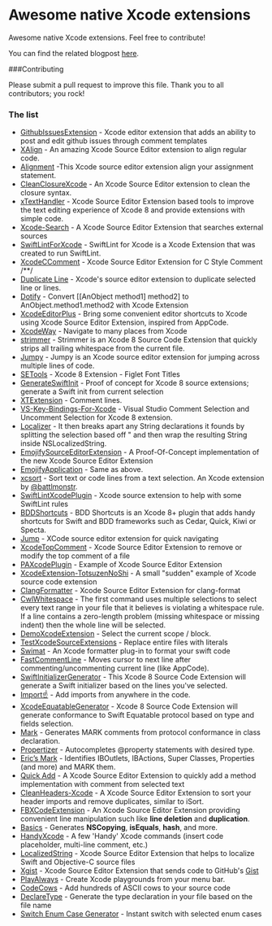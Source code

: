 # Awesome native Xcode extensions
Awesome native Xcode extensions. Feel free to contribute!

You can find the related blogpost [here](https://theswiftdev.com/2016/08/17/xcode-8-extensions/).

###Contributing

Please submit a pull request to improve this file. Thank you to all contributors; you rock!

### The list
* [GithubIssuesExtension](https://github.com/ambientlight/GithubIssuesExtension) - Xcode editor extension that adds an ability to post and edit github issues through comment templates
* [XAlign](https://github.com/qfish/XAlign) - An amazing Xcode Source Editor extension to align regular code.
* [Alignment](https://github.com/tid-kijyun/XcodeSourceEditorExtension-Alignment) -This Xcode source editor extension align your assignment statement.
* [CleanClosureXcode](https://github.com/BalestraPatrick/CleanClosureXcode) - An Xcode Source Editor extension to clean the closure syntax.
* [xTextHandler](https://github.com/cyanzhong/xTextHandler) -  Xcode Source Editor Extension based tools to improve the text editing experience of Xcode 8 and provide extensions with simple code.
* [Xcode-Search](https://github.com/skyline75489/Xcode-Search) - A Xcode Source Editor Extension that searches external sources
* [SwiftLintForXcode](https://github.com/norio-nomura/SwiftLintForXcode) - SwiftLint for Xcode is a Xcode Extension that was created to run SwiftLint.
* [XcodeCComment](https://github.com/flexih/XcodeCComment) - Xcode Source Editor Extension for C Style Comment /**/
* [Duplicate Line](https://github.com/castus/Xcode8Extensions) - Xcode's source editor extension to duplicate selected line or lines.
* [Dotify](https://github.com/cyanzhong/Dotify) - Convert [[AnObject method1] method2] to AnObject.method1.method2 with Xcode Extension
* [XcodeEditorPlus](https://github.com/wangshengjia/XcodeEditorPlus) - Bring some convenient editor shortcuts to Xcode using Xcode Source Editor Extension, inspired from AppCode.
* [XcodeWay](https://github.com/onmyway133/XcodeWay) - Navigate to many places from Xcode
* [strimmer](https://github.com/squarefrog/strimmer) - Strimmer is an Xcode 8 Source Code Extension that quickly strips all trailing whitespace from the current file.
* [Jumpy](https://github.com/eddiekaiger/Jumpy) - Jumpy is an Xcode source editor extension for jumping across multiple lines of code.
* [SETools](https://github.com/AfricanSwift/SETools) - Xcode 8 Extension - Figlet Font Titles
* [GenerateSwiftInit](https://github.com/bkobilansky/GenerateSwiftInit) - Proof of concept for Xcode 8 source extensions; generate a Swift init from current selection
* [XTExtension](https://github.com/wuwen1030/XTExtension) - Comment lines.
* [VS-Key-Bindings-For-Xcode](https://github.com/SlavaBreath/VS-Key-Bindings-For-Xcode) - Visual Studio Comment Selection and Uncomment Selection for Xcode 8 extension.
* [Localizer](https://github.com/esttorhe/Localizer) - It then breaks apart any String declarations it founds by splitting the selection based off " and then wrap the resulting String inside NSLocalizedString.
* [EmojifySourceEditorExtension](https://github.com/bhargavg/EmojifySourceEditorExtension) - A Proof-Of-Concept implementation of the new Xcode Source Editor Extension
* [EmojifyApplication](https://github.com/huangxinping/EmojifyApplication) - Same as above.
* [xcsort](http://apps.brrm.ru/xcsort/) - Sort text or code lines from a text selection. An Xcode extension by [@battlmonstr](https://github.com/battlmonstr).
* [SwiftLintXcodePlugin](https://github.com/libec/SwiftLintXcodePlugin) - Xcode source extension to help with some SwiftLint rules
* [BDDShortcuts](https://github.com/tjarratt/BDDShortcuts) - BDD Shortcuts is an Xcode 8+ plugin that adds handy shortcuts for Swift and BDD frameworks such as Cedar, Quick, Kiwi or Specta.
* [Jump](https://github.com/deszip/Jump) - XCode source editor extension for quick navigating
* [XcodeTopComment](https://github.com/alexito4/XcodeTopComment) - Xcode Source Editor Extension to remove or modify the top comment of a file
* [PAXcodePlugin](https://github.com/balloonsys/PAXcodePlugin) - Example of Xcode Source Editor Extension
* [XcodeExtension-TotsuzenNoShi](https://github.com/safx/XcodeExtension-TotsuzenNoShi) - A small "sudden" example of Xcode source code extension
* [ClangFormatter](https://github.com/neonichu/ClangFormatter) - Xcode Source Editor Extension for clang-format
* [CwlWhitespace](https://github.com/mattgallagher/CwlWhitespace) - The first command uses multiple selections to select every text range in your file that it believes is violating a whitespace rule. If a line contains a zero-length problem (missing whitespace or missing indent) then the whole line will be selected.
* [DemoXcodeExtension](https://github.com/rickytan/DemoXcodeExtension) - Select the current scope / block.
* [TestXcodeSourceExtensions](https://github.com/hugofalkman/TestXcodeSourceExtensions) - Replace entire files with literals
* [Swimat](https://github.com/Jintin/Swimat) - An Xcode formatter plug-in to format your swift code
* [FastCommentLine](https://github.com/ebaker355/FastCommentLine) - Moves cursor to next line after commenting/uncommenting current line (like AppCode).
* [SwiftInitializerGenerator](https://github.com/Bouke/SwiftInitializerGenerator) - This Xcode 8 Source Code Extension will generate a Swift initializer based on the lines you've selected.
* [Import☝️](https://github.com/markohlebar/Import) - Add imports from anywhere in the code.
* [XcodeEquatableGenerator](https://github.com/sergdort/XcodeEquatableGenerator) - Xcode 8 Source Code Extension will generate conformance to Swift Equatable protocol based on type and fields selection.
* [Mark](https://github.com/velyan/Mark) - Generates MARK comments from protocol conformance in class declaration.
* [Propertizer](https://github.com/josipbernat/Propertizer) - Autocompletes @property statements with desired type.
* [Eric’s Mark](https://github.com/richardfrk/EricsMark) - Identifies IBOutlets, IBActions, Super Classes, Properties (and more) and MARK them.
* [Quick Add](https://github.com/funky-monkey/QuickAdd) - A Xcode Source Editor Extension to quickly add a method implementation with comment from selected text
* [CleanHeaders-Xcode](https://github.com/insanoid/CleanHeaders-Xcode) - A Xcode Source Editor Extension to sort your header imports and remove duplicates, similar to iSort.
* [FBXCodeExtension](https://github.com/flybrotherlixiang/FBXCodeExtension) - An Xcode Source Editor Extension providing convenient line manipulation such like __line deletion__ and __duplication__.
* [Basics](https://github.com/b-yng/Basics) - Generates __NSCopying__, __isEquals__, __hash__, and more.
* [HandyXcode](https://github.com/konkontos/HandyXcode) - A few 'Handy' Xcode commands (insert code placeholder, multi-line comment, etc.)
* [LocalizedString](https://github.com/mateusfsilva/LocalizedString) - Xcode Source Editor Extension that helps to localize Swift and Objective-C source files
* [Xgist](https://github.com/Bunn/Xgist) - Xcode Source Editor Extension that sends code to GitHub's [Gist](https://gist.github.com)
* [PlayAlways](https://github.com/insidegui/PlayAlways) - Create Xcode playgrounds from your menu bar.
* [CodeCows](https://itunes.apple.com/us/app/codecows/id1176112058?mt=12) - Add hundreds of ASCII cows to your source code
* [DeclareType](https://github.com/timaktimak/DeclareType) - Generate the type declaration in your file based on the file name
* [Switch Enum Case Generator](https://github.com/timaktimak/SwitchCaseGenerator) - Instant switch with selected enum cases
